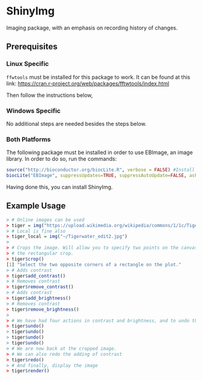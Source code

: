 # ShinyImg
Imaging package, with an emphasis on recording history of changes.

## Prerequisites

### Linux Specific
```ffwtools``` must be installed for this package to work. 
It can be found at this link:
https://cran.r-project.org/web/packages/fftwtools/index.html

Then follow the instructions below,

### Windows Specific
No additional steps are needed besides the steps below.

### Both Platforms
The following package must be installed in order to use EBImage, an image library.
In order to do so, run the commands:
```R
source("http://bioconductor.org/biocLite.R", verbose = FALSE) #Install package
biocLite("EBImage", suppressUpdates=TRUE, suppressAutoUpdate=FALSE, ask = FALSE)
```
Having done this, you can install ShinyImg.


## Example Usage

```R
> # Online images can be used
> tiger = img("https://upload.wikimedia.org/wikipedia/commons/1/1c/Tigerwater_edit2.jpg")
> # Local is fine also
> tiger_local = img("~/Tigerwater_edit2.jpg")
>
> # Crops the image. Will allow you to specify two points on the canvas that make up opposite ends of
> # the rectangular crop.
> tiger$crop()
[1] "Select the two opposite corners of a rectangle on the plot."
> # Adds contrast
> tiger$add_contrast()
> # Removes contrast
> tiger$remove_contrast()
> # Adds contrast
> tiger$add_brightness()
> # Removes contrast
> tiger$remove_brightness()
>
> # We have had four actions in contrast and brightness, and to undo them we call undo four times
> tiger$undo()
> tiger$undo()
> tiger$undo()
> tiger$undo()
> # We are now back at the cropped image.
> # We can also redo the adding of contrast
> tiger$redo()
> # And finally, display the image
> tiger$render()
```
